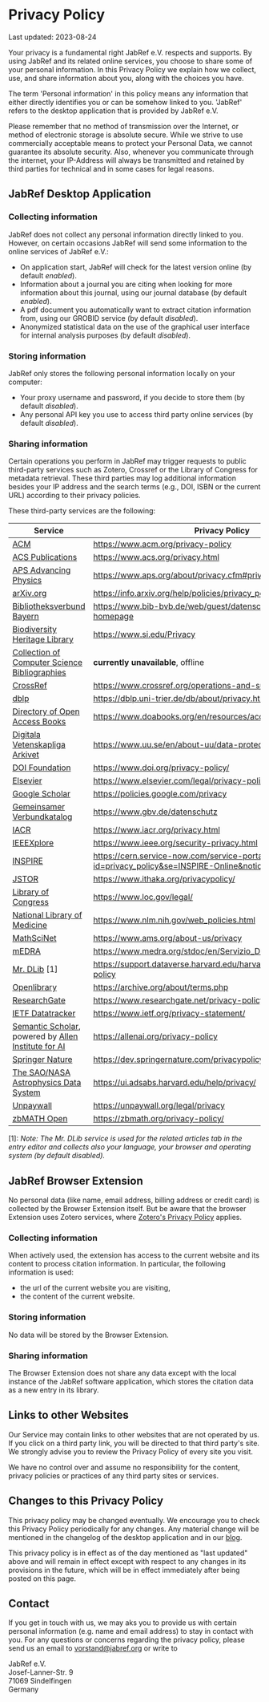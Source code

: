 # Privacy Policy
Last updated: 2023-08-24

Your privacy is a fundamental right JabRef e.V. respects and supports.
By using JabRef and its related online services, you choose to share some of your personal information.
In this Privacy Policy we explain how we collect, use, and share information about you, along with the choices you have.

The term 'Personal information' in this policy means any information that either directly identifies you or can be somehow linked to you. 'JabRef' refers to the desktop application that is provided by JabRef e.V.

Please remember that no method of transmission over the Internet, or method of electronic storage is absolute secure.
While we strive to use commercially acceptable means to protect your Personal Data, we cannot guarantee its absolute security.
Also, whenever you communicate through the internet, your IP-Address will always be transmitted and retained by third parties for technical and in some cases for legal reasons.

## JabRef Desktop Application 

### Collecting information

JabRef does not collect any personal information directly linked to you.
However, on certain occasions JabRef will send some information to the online services of JabRef e.V.:

- On application start, JabRef will check for the latest version online (by default *enabled*).
- Information about a journal you are citing when looking for more information about this journal, using our journal database (by default *enabled*).
- A pdf document you automatically want to extract citation information from, using our GROBID service (by default *disabled*).
- Anonymized statistical data on the use of the graphical user interface for internal analysis purposes (by default *disabled*).

### Storing information

JabRef only stores the following personal information locally on your computer:

- Your proxy username and password, if you decide to store them (by default *disabled*).
- Any personal API key you use to access third party online services (by default *disabled*). 

### Sharing information

Certain operations you perform in JabRef may trigger requests to public third-party services such as Zotero, Crossref or the Library of Congress for metadata retrieval.
These third parties may log additional information besides your IP address and the search terms (e.g., DOI, ISBN or the current URL) according to their privacy policies.

These third-party services are the following:

| Service                                                                                                         | Privacy Policy |
|-----------------------------------------------------------------------------------------------------------------|----------------|
| [ACM](https://www.acm.org/)                                                                                     | <https://www.acm.org/privacy-policy> |
| [ACS Publications](https://pubs.acs.org/)                                                                       | <https://www.acs.org/privacy.html> |
| [APS Advancing Physics](https://harvest.aps.org/)                                                               | <https://www.aps.org/about/privacy.cfm#privacy> |
| [arXiv.org](https://arxiv.org/)                                                                                 | <https://info.arxiv.org/help/policies/privacy_policy.html> |
| [Bibliotheksverbund Bayern](https://www.bib-bvb.de/)                                                            | <https://www.bib-bvb.de/web/guest/datenschutzerklaerung-bvb-homepage> |
| [Biodiversity Heritage Library](https://www.biodiversitylibrary.org/)                                           | <https://www.si.edu/Privacy> |
| [Collection of Computer Science Bibliographies](http://liinwww.ira.uka.de/)                                     | **currently unavailable**, offline  |
| [CrossRef](https://www.crossref.org/)                                                                           | <https://www.crossref.org/operations-and-sustainability/privacy/> |
| [dblp](https://dblp.uni-trier.de/)                                                                              | <https://dblp.uni-trier.de/db/about/privacy.html> |
| [Directory of Open Access Books](https://www.doabooks.org/)                                                     | <https://www.doabooks.org/en/resources/accessibility> |
| [Digitala Vetenskapliga Arkivet](https://www.diva-portal.org/)                                                  | <https://www.uu.se/en/about-uu/data-protection-policy/> |
| [DOI Foundation](https://www.doi.org/)                                                                          | <https://www.doi.org/privacy-policy/> |
| [Elsevier](https://www.elsevier.com/)                                                                           | <https://www.elsevier.com/legal/privacy-policy> |
| [Google Scholar](https://scholar.google.com/)                                                                   | <https://policies.google.com/privacy> |
| [Gemeinsamer Verbundkatalog](https://www.gbv.de/)                                                               | <https://www.gbv.de/datenschutz> |
| [IACR](https://www.iacr.org/)                                                                                   | <https://www.iacr.org/privacy.html> |
| [IEEEXplore](https://ieeexplore.ieee.org/Xplore/home.jsp)                                                       | <https://www.ieee.org/security-privacy.html> |
| [INSPIRE](https://inspirehep.net/)                                                                              | <https://cern.service-now.com/service-portal?id=privacy_policy&se=INSPIRE-Online&notice=main> |
| [JSTOR](https://www.jstor.org/)                                                                                 | <https://www.ithaka.org/privacypolicy/> |
| [Library of Congress](https://lccn.loc.gov/)                                                                    | <https://www.loc.gov/legal/> |
| [National Library of Medicine](https://www.ncbi.nlm.nih.gov/)                                                   | <https://www.nlm.nih.gov/web_policies.html> |
| [MathSciNet](http://www.ams.org/mathscinet)                                                                     | <https://www.ams.org/about-us/privacy> |
| [mEDRA](https://medra.org/)                                                                                     | <https://www.medra.org/stdoc/en/Servizio_DOI_Informativa_ENG.pdf> |
| [Mr. DLib](https://mr-dlib.org/) [1]                                                                            | <https://support.dataverse.harvard.edu/harvard-dataverse-privacy-policy> |
| [Openlibrary](https://openlibrary.org)                                                                          | <https://archive.org/about/terms.php> |
| [ResearchGate](https://www.researchgate.net/)                                                                   | <https://www.researchgate.net/privacy-policy> |
| [IETF Datatracker](https://datatracker.ietf.org/)                                                               | <https://www.ietf.org/privacy-statement/> |
| [Semantic Scholar](https://www.semanticscholar.org/), powered by [Allen Institute for AI](https://allenai.org/) | <https://allenai.org/privacy-policy> |
| [Springer Nature](https://dev.springernature.com/)                                                              | <https://dev.springernature.com/privacypolicy> |
| [The SAO/NASA Astrophysics Data System](https://ui.adsabs.harvard.edu/)                                         | <https://ui.adsabs.harvard.edu/help/privacy/> |
| [Unpaywall](https://unpaywall.org/)                                                                             | <https://unpaywall.org/legal/privacy> |
| [zbMATH Open](https://www.zbmath.org)                                                                           | <https://zbmath.org/privacy-policy/> |

[1]: *Note: The Mr. DLib service is used for the related articles tab in the entry editor and collects also your language, your browser and operating system (by default *disabled*).* 

## JabRef Browser Extension

No personal data (like name, email address, billing address or credit card) is collected by the Browser Extension itself.
But be aware that the browser Extension uses Zotero services, where [Zotero's Privacy Policy](https://www.zotero.org/support/privacy) applies.

### Collecting information

When actively used, the extension has access to the current website and its content to process citation information. In particular, the following information is used:

- the url of the current website you are visiting,
- the content of the current website.

### Storing information

No data will be stored by the Browser Extension.

### Sharing information

The Browser Extension does not share any data except with the local instance of the JabRef software application, which stores the citation data as a new entry in its library.

## Links to other Websites

Our Service may contain links to other websites that are not operated by us. If you click on a third party link, you will be directed to that third party's site. We strongly advise you to review the Privacy Policy of every site you visit.

We have no control over and assume no responsibility for the content, privacy policies or practices of any third party sites or services.

## Changes to this Privacy Policy

This privacy policy may be changed eventually. 
We encourage you to check this Privacy Policy periodically for any changes.
Any material change will be mentioned in the changelog of the desktop application and in our [blog](https://blog.jabref.org/).

This privacy policy is in effect as of the day mentioned as "last updated" above and will remain in effect except with respect to any changes in its provisions in the future, which will be in effect immediately after being posted on this page.

## Contact

If you get in touch with us, we may aks you to provide us with certain personal information (e.g. name and email address) to stay in contact with you.
For any questions or concerns regarding the privacy policy, please send us an email to <vorstand@jabref.org> or write to

JabRef e.V.<br>
Josef-Lanner-Str. 9<br>
71069 Sindelfingen<br>
Germany
